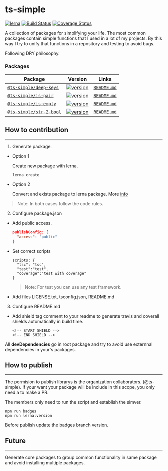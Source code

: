 # ts-simple

[![lerna](https://img.shields.io/badge/maintained%20with-lerna-cc00ff.svg)](https://lernajs.io/)
[![Build Status](https://travis-ci.com/silvelo/ts-simple.svg?branch=master)](https://travis-ci.com/silvelo/ts-simple)
[![Coverage Status](https://coveralls.io/repos/github/silvelo/ts-simple/badge.svg?branch=master)](https://coveralls.io/github/silvelo/ts-simple?branch=master)


A collection of packages for simplifying your life. The most common packages contain simple functions that I used in a lot of my projects. By this way I try to unify that functions in a repository and testing to avoid bugs.

Following DRY philosophy.

### Packages

| Package | Version | Links |
| ------- | ------- |:-----:|
| [`@ts-simple/deep-keys`](https://www.npmjs.com/package/@ts-simple/deep-keys) | [![version](https://img.shields.io/npm/v/@ts-simple/deep-keys/latest.svg)](https://www.npmjs.com/package/@ts-simple/deep-keys) | [`README.md`](packages/deep-keys/README.md)
| [`@ts-simple/is-pair`](https://www.npmjs.com/package/@ts-simple/is-pair) | [![version](https://img.shields.io/npm/v/@ts-simple/is-pair/latest.svg)](https://www.npmjs.com/package/@ts-simple/is-pair) | [`README.md`](packages/is-pair/README.md)
| [`@ts-simple/is-empty`](https://www.npmjs.com/package/@ts-simple/is-empty) | [![version](https://img.shields.io/npm/v/@ts-simple/is-empty/latest.svg)](https://www.npmjs.com/package/@ts-simple/is-empty) | [`README.md`](packages/is-empty/README.md)
| [`@ts-simple/str-2-bool`](https://www.npmjs.com/package/@ts-simple/str-2-bool) | [![version](https://img.shields.io/npm/v/@ts-simple/str-2-bool/latest.svg)](https://www.npmjs.com/package/@ts-simple/str-2-bool) | [`README.md`](packages/str-2-bool/README.md)


## How to contribution
---
1. Generate package.
  * Option 1

    Create new package with lerna.
    ```
    lerna create
    ```
  * Option 2

    Convert and exists package to lerna package. More [info](https://github.com/lerna/lerna/tree/master/commands/import#readme)

  > Note: In both cases follow the code rules.

2. Configure package.json
  * Add public access.
    ```json
    publishConfig: {
      "access": "public"
    }
    ```
  * Set correct scripts
    ```
    scripts: {
      "tsc": "tsc",
      "test":"test",
      "coverage":"test with coverage"
    }
    ```
    > Note: For test you can use any test framework.

  * Add files LICENSE.txt, tsconfig.json, README.md

  3. Configure README.md
  
  * Add shield tag comment to your readme to generate travis and coverall shields automatically in build time.
    ```text
    <!-- START SHIELD -->
    <!-- END SHIELD -->
    ```

All __devDependencies__ go in root package and try to avoid use externnal dependencies in your's packages.

## How to publish
---

The permision to publish librarys is the organization collaborators. (@ts-simple). If your want your package will be include in this scope, you only need a to make a PR.

The members only need to run the script and establish the simver.
```
npm run badges
npm run lerna:version
```

Before publish update the badges branch version.

## Future
---

Generate core packages to group common functionality in same package and avoid installing multiple packages.
